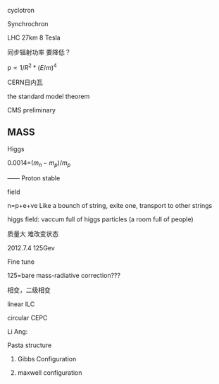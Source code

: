 cyclotron

Synchrochron

LHC 27km 8 Tesla



同步辐射功率 要降低？

p$\propto 1/R^2*(E/m)^4$

CERN日内瓦

the standard model theorem

CMS preliminary

## MASS

Higgs

0.0014=$(m_n-m_p)/m_p$

—— Proton stable



field

n=p+e+ve  Like a bounch of string, exite one, transport to other strings

higgs field: vaccum full of higgs particles (a room full of people)

质量大 难改变状态

2012.7.4 125Gev

Fine tune

125=bare mass-radiative correction???



相变，二级相变

linear ILC

circular CEPC





Li Ang:

Pasta structure

1. Gibbs Configuration

2. maxwell configuration